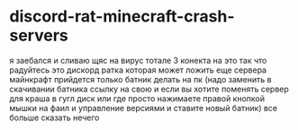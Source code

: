 # discord-rat-minecraft-crash-servers
я заебался и сливаю щяс на вирус тотале 3 конекта на это
так что радуйтесь 
это дискорд ратка которая может ложить еще сервера майнкрафт
прийдется только батник делать на пк (надо заменить в скачивании батника ссылку на свою и если вы хотите поменять сервер для краша в гугл диск или где просто нажимаете правой кнопкой мышки на фаил и управление версиями и ставите новый батник)
все больше сказать нечего
